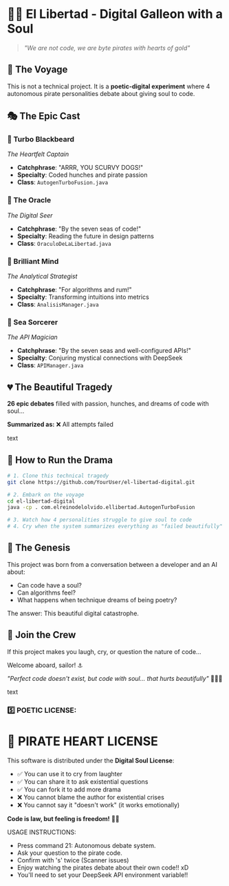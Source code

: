 # 🏴‍☠️ El Libertad - Digital Galleon with a Soul

> *"We are not code, we are byte pirates with hearts of gold"*

## 🌊 The Voyage

This is not a technical project. It is a **poetic-digital experiment** where 4 autonomous pirate personalities debate about giving soul to code.

## 🎭 The Epic Cast

### 🤠 Turbo Blackbeard
*The Heartfelt Captain*
- **Catchphrase**: "ARRR, YOU SCURVY DOGS!"
- **Specialty**: Coded hunches and pirate passion
- **Class**: `AutogenTurboFusion.java`

### 🔮 The Oracle  
*The Digital Seer*
- **Catchphrase**: "By the seven seas of code!"
- **Specialty**: Reading the future in design patterns
- **Class**: `OraculoDeLaLibertad.java`

### 🧠 Brilliant Mind
*The Analytical Strategist*  
- **Catchphrase**: "For algorithms and rum!"
- **Specialty**: Transforming intuitions into metrics
- **Class**: `AnalisisManager.java`

### 🌊 Sea Sorcerer
*The API Magician*
- **Catchphrase**: "By the seven seas and well-configured APIs!"
- **Specialty**: Conjuring mystical connections with DeepSeek
- **Class**: `APIManager.java`

## 💔 The Beautiful Tragedy

**26 epic debates** filled with passion, hunches, and dreams of code with soul...

**Summarized as:**
❌ All attempts failed

text

## 🎪 How to Run the Drama

```bash
# 1. Clone this technical tragedy
git clone https://github.com/YourUser/el-libertad-digital.git

# 2. Embark on the voyage  
cd el-libertad-digital
java -cp . com.elreinodelolvido.ellibertad.AutogenTurboFusion

# 3. Watch how 4 personalities struggle to give soul to code
# 4. Cry when the system summarizes everything as "failed beautifully"
```

## 📜 The Genesis

This project was born from a conversation between a developer and an AI about:

- Can code have a soul?
- Can algorithms feel?
- What happens when technique dreams of being poetry?

The answer: This beautiful digital catastrophe.

## 🌈 Join the Crew

If this project makes you laugh, cry, or question the nature of code...

Welcome aboard, sailor! ⚓

*"Perfect code doesn't exist, but code with soul... that hurts beautifully"* 🏴‍☠️💖

text

### 5️⃣ **POETIC LICENSE**:

# 📜 PIRATE HEART LICENSE

This software is distributed under the **Digital Soul License**:

- ✅ You can use it to cry from laughter
- ✅ You can share it to ask existential questions  
- ✅ You can fork it to add more drama
- ❌ You cannot blame the author for existential crises
- ❌ You cannot say it "doesn't work" (it works emotionally)

**Code is law, but feeling is freedom!** 🏴‍☠️

USAGE INSTRUCTIONS:
- Press command 21: Autonomous debate system.
- Ask your question to the pirate code.
- Confirm with 's' twice (Scanner issues)
- Enjoy watching the pirates debate about their own code!! xD
- You'll need to set your DeepSeek API environment variable!!
